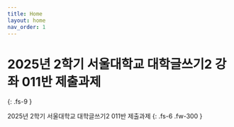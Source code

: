 ```yaml
---
title: Home
layout: home
nav_order: 1
---
```


# 2025년 2학기 **서울대학교 대학글쓰기2** 강좌 011반 제출과제
{: .fs-9 }

2025년 2학기 서울대학교 대학글쓰기2 011반 제출과제
{: .fs-6 .fw-300 }

